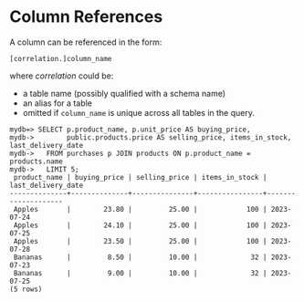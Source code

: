 # Column References

A column can be referenced in the form:

```text
[correlation.]column_name
```

where *correlation* could be:

- a table name (possibly qualified with a schema name)
- an alias for a table
- omitted if `column_name` is unique across all tables in the query.

```psql
mydb=> SELECT p.product_name, p.unit_price AS buying_price,
mydb->        public.products.price AS selling_price, items_in_stock, last_delivery_date
mydb->   FROM purchases p JOIN products ON p.product_name = products.name
mydb->   LIMIT 5;
 product_name | buying_price | selling_price | items_in_stock | last_delivery_date 
--------------+--------------+---------------+----------------+--------------------
 Apples       |        23.80 |         25.00 |            100 | 2023-07-24
 Apples       |        24.10 |         25.00 |            100 | 2023-07-25
 Apples       |        23.50 |         25.00 |            100 | 2023-07-28
 Bananas      |         8.50 |         10.00 |             32 | 2023-07-23
 Bananas      |         9.00 |         10.00 |             32 | 2023-07-25
(5 rows)
```
